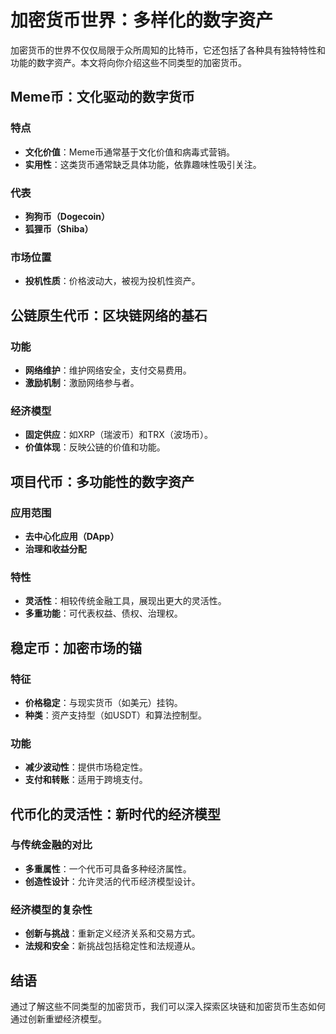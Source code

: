 # 加密货币世界：多样化的数字资产

加密货币的世界不仅仅局限于众所周知的比特币，它还包括了各种具有独特特性和功能的数字资产。本文将向你介绍这些不同类型的加密货币。


## Meme币：文化驱动的数字货币
### 特点
- **文化价值**：Meme币通常基于文化价值和病毒式营销。
- **实用性**：这类货币通常缺乏具体功能，依靠趣味性吸引关注。

### 代表
- **狗狗币（Dogecoin）**
- **狐狸币（Shiba）**

### 市场位置
- **投机性质**：价格波动大，被视为投机性资产。

## 公链原生代币：区块链网络的基石
### 功能
- **网络维护**：维护网络安全，支付交易费用。
- **激励机制**：激励网络参与者。

### 经济模型
- **固定供应**：如XRP（瑞波币）和TRX（波场币）。
- **价值体现**：反映公链的价值和功能。

## 项目代币：多功能性的数字资产
### 应用范围
- **去中心化应用（DApp）**
- **治理和收益分配**

### 特性
- **灵活性**：相较传统金融工具，展现出更大的灵活性。
- **多重功能**：可代表权益、债权、治理权。

## 稳定币：加密市场的锚
### 特征
- **价格稳定**：与现实货币（如美元）挂钩。
- **种类**：资产支持型（如USDT）和算法控制型。

### 功能
- **减少波动性**：提供市场稳定性。
- **支付和转账**：适用于跨境支付。

## 代币化的灵活性：新时代的经济模型
### 与传统金融的对比
- **多重属性**：一个代币可具备多种经济属性。
- **创造性设计**：允许灵活的代币经济模型设计。

### 经济模型的复杂性
- **创新与挑战**：重新定义经济关系和交易方式。
- **法规和安全**：新挑战包括稳定性和法规遵从。

## 结语
通过了解这些不同类型的加密货币，我们可以深入探索区块链和加密货币生态如何通过创新重塑经济模型。